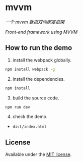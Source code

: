 # mvvm

*一个 mvvm 数据双向绑定框架*

*Front-end framework using MVVM*

## How to run the demo
1. install the webpack globally.

```bash
npm install webpack -g
```

2. install the dependencies.
```bash
npm install
```

3. build the source code.
```bash
npm run dev
```

4. check the demo.
* `dist/index.html`

## License

Available under the [MIT license](http://opensource.org/licenses/MIT).
